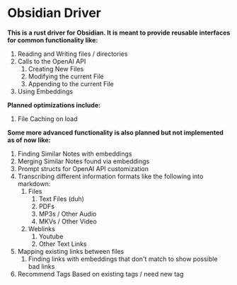 # Obsidian Driver

**This is a rust driver for Obsidian. It is meant to provide reusable interfaces for common functionality like:**
1. Reading and Writing files / directories
2. Calls to the OpenAI API
   1. Creating New Files
   2. Modifying the current File
   3. Appending to the current File
3. Using Embeddings

**Planned optimizations include:**
1. File Caching on load

**Some more advanced functionality is also planned but not implemented as of now like:**
1. Finding Similar Notes with embeddings
2. Merging Similar Notes found via embeddings
3. Prompt structs for OpenAI API customization
4. Transcribing different information formats like the following into markdown:
   1. Files
      1. Text Files (duh)
      2. PDFs
      3. MP3s / Other Audio
      4. MKVs / Other Video
   2. Weblinks
      1. Youtube
      2. Other Text Links
5. Mapping existing links between files
   1. Finding links with embeddings that don't match to show possible bad links 
6. Recommend Tags Based on existing tags / need new tag
